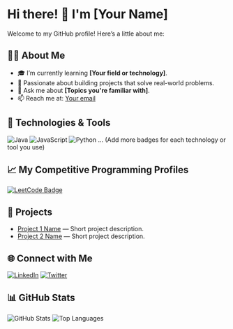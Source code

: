 # Hi there! 👋 I'm [Your Name]

Welcome to my GitHub profile! Here’s a little about me:

## 👨‍💻 About Me
- 🎓 I’m currently learning **[Your field or technology]**.
- 🌱 Passionate about building projects that solve real-world problems.
- 💬 Ask me about **[Topics you're familiar with]**.
- 📫 Reach me at: [Your email](mailto:your-email@example.com)

## 🔧 Technologies & Tools
![Java](https://img.shields.io/badge/Java-ED8B00?style=for-the-badge&logo=java&logoColor=white)
![JavaScript](https://img.shields.io/badge/JavaScript-323330?style=for-the-badge&logo=javascript&logoColor=F7DF1E)
![Python](https://img.shields.io/badge/Python-3670A0?style=for-the-badge&logo=python&logoColor=ffdd54)
... (Add more badges for each technology or tool you use)

## 📈 My Competitive Programming Profiles

[![LeetCode Badge](https://img.shields.io/badge/LeetCode-richardshiawase-FFA116?style=flat&logo=LeetCode&logoColor=black)](https://leetcode.com/richardshiawase/)


## 🚀 Projects
- [Project 1 Name](https://github.com/username/project1) — Short project description.
- [Project 2 Name](https://github.com/username/project2) — Short project description.

## 🌐 Connect with Me
[![LinkedIn](https://img.shields.io/badge/LinkedIn-0A66C2?style=for-the-badge&logo=linkedin&logoColor=white)](https://linkedin.com/in/your-linkedin-username)
[![Twitter](https://img.shields.io/badge/Twitter-1DA1F2?style=for-the-badge&logo=twitter&logoColor=white)](https://twitter.com/your-twitter-username)

## 📊 GitHub Stats
![GitHub Stats](https://github-readme-stats.vercel.app/api?username=your-username&show_icons=true&theme=radical)
![Top Languages](https://github-readme-stats.vercel.app/api/top-langs/?username=your-username&layout=compact&theme=radical)
